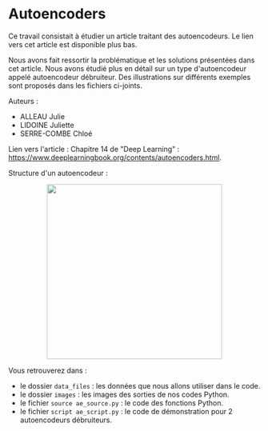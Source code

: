 # Autoencoders

Ce travail consistait à étudier un article traitant des autoencodeurs. Le lien vers cet article est disponible plus bas.

Nous avons fait ressortir la problématique et les solutions présentées dans cet article. Nous avons étudié plus en détail sur un type d'autoencodeur appelé autoencodeur débruiteur. Des illustrations sur différents exemples sont proposés dans les fichiers ci-joints.


Auteurs : 
 * ALLEAU Julie
 * LIDOINE Juliette
 * SERRE-COMBE Chloé



Lien vers l'article : Chapitre 14 de "Deep Learning" : https://www.deeplearningbook.org/contents/autoencoders.html.

Structure d'un autoencodeur : 

<p align="center">
  <img src=https://pic2.zhimg.com/v2-86cbd5045efdbebec7961c1cce619fcd_b.jpg width="350">
</p>

Vous retrouverez dans : 
  * le dossier `data_files` : les données que nous allons utiliser dans le code.
  * le dossier `images` : les images des sorties de nos codes Python.
  * le fichier `source ae_source.py` : le code des fonctions Python.
  * le fichier `script ae_script.py` : le code de démonstration pour 2 autoencodeurs débruiteurs.
